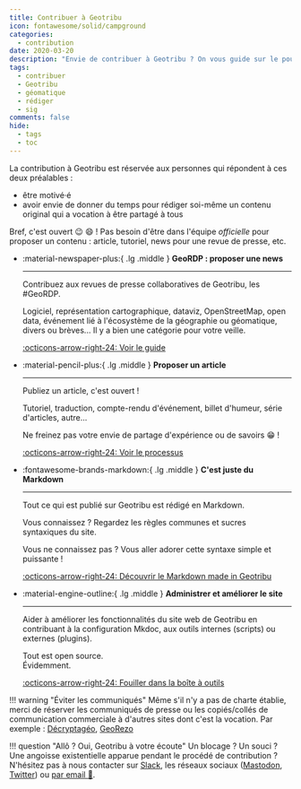 ```yaml
---
title: Contribuer à Geotribu
icon: fontawesome/solid/campground
categories:
  - contribution
date: 2020-03-20
description: "Envie de contribuer à Geotribu ? On vous guide sur le pourquoi du comment."
tags:
  - contribuer
  - Geotribu
  - géomatique
  - rédiger
  - sig
comments: false
hide:
  - tags
  - toc
---
```


La contribution à Geotribu est réservée aux personnes qui répondent à ces deux préalables :

- être motivé·é
- avoir envie de donner du temps pour rédiger soi-même un contenu original qui a vocation à être partagé à tous

Bref, c'est ouvert :wink: :smile: ! Pas besoin d'être dans l'équipe _officielle_ pour proposer un contenu : article, tutoriel, news pour une revue de presse, etc.

<!-- markdownlint-disable MD033 -->
<div class="grid cards" markdown>

- :material-newspaper-plus:{ .lg .middle } __GeoRDP : proposer une news__

    ----

    Contribuez aux revues de presse collaboratives de Geotribu, les #GeoRDP.

    Logiciel, représentation cartographique, dataviz, OpenStreetMap, open data, événement lié à l'écosystème de la géographie ou géomatique, divers ou brèves... Il y a bien une catégorie pour votre veille.

    [:octicons-arrow-right-24: Voir le guide](rdp/add_news.md)

- :material-pencil-plus:{ .lg .middle } __Proposer un article__

    ----

    Publiez un article, c'est ouvert !

    Tutoriel, traduction, compte-rendu d'événement, billet d'humeur, série d'articles, autre...  

    Ne freinez pas votre envie de partage d'expérience ou de savoirs :grin: !

    [:octicons-arrow-right-24: Voir le processus](articles/workflow.md)

- :fontawesome-brands-markdown:{ .lg .middle } __C'est juste du Markdown__

    ----

    Tout ce qui est publié sur Geotribu est rédigé en Markdown.

    Vous connaissez ? Regardez les règles communes et sucres syntaxiques du site.

    Vous ne connaissez pas ? Vous aller adorer cette syntaxe simple et puissante !

    [:octicons-arrow-right-24: Découvrir le Markdown made in Geotribu](guides/markdown_basics.md)

- :material-engine-outline:{ .lg .middle } __Administrer et améliorer le site__

    ----

    Aider à améliorer les fonctionnalités du site web de Geotribu en contribuant à la configuration Mkdoc, aux outils internes (scripts) ou externes (plugins).

    Tout est open source.  
    Évidemment.

    [:octicons-arrow-right-24: Fouiller dans la boîte à outils](internal/generer_les_sites_web_geotribu.md)

</div>

<!-- markdownlint-enable MD033 -->

!!! warning "Éviter les communiqués"
    Même s'il n'y a pas de charte établie, merci de réserver les communiqués de presse ou les copiés/collés de communication commerciale à d'autres sites dont c'est la vocation. Par exemple : [Décryptagéo](https://decryptageo.fr/), [GeoRezo](https://georezo.net/forum/viewforum.php?id=14)

!!! question "Allô ? Oui, Geotribu à votre écoute"
    Un blocage ? Un souci ? Une angoisse existentielle apparue pendant le procédé de contribution ?
    N'hésitez pas à nous contacter sur [Slack](https://geotribu.slack.com/), les réseaux sociaux ([Mastodon](https://mapstodon.space/@geotribu), [Twitter](https://twitter.com/geotribu)) ou [par email :email:](mailto:geotribu@gmail.com).

